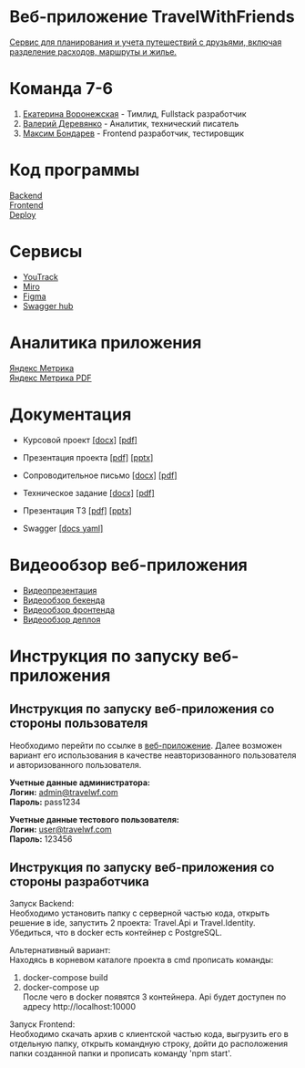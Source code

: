 # Веб-приложение TravelWithFriends
[Сервис для планирования и учета путешествий с друзьями, включая разделение расходов, маршруты и жилье.](https://travel-with-friends.ru) 

# Команда 7-6
1. [Екатерина Воронежская](https://github.com/egoistique)  - Тимлид, Fullstack разработчик <br />
2. [Валерий Деревянко](https://github.com/VaL1y)  - Аналитик, технический писатель <br />
3. [Максим Бондарев](https://github.com/bdybgs) - Frontend разработчик, тестировщик <br />

# Код программы 
[Backend](https://github.com/egoistique/TravelWithFriends_backend) <br />
[Frontend](https://github.com/bdybgs/TravelWithFriends-web) <br />
[Deploy](https://github.com/egoistique/twf_deploy_version) <br />

# Сервисы 
- [YouTrack](https://triptogether.youtrack.cloud/agiles/159-2/current)
- [Miro](https://miro.com/app/board/uXjVNKQcULM=/)
- [Figma](https://www.figma.com/file/2lYl2967DBFk9prQNro5qh/WebTrip?type=design&node-id=0-1&mode=design&t=pHlSkdu70V9r9KgC-0)
- [Swagger hub](https://app.swaggerhub.com/apis/kirakirillova762/travel-wf_api/TWF#/)

# Аналитика приложения 
[Яндекс Метрика](https://metrika.yandex.ru/dashboard?id=97428533) <br />
[Яндекс Метрика PDF](https://github.com/egoistique/TravelWithFriends/blob/main/documentation/Аналитика%20веб-приложения)<br />

# Документация
- Курсовой проект [[docx]](https://github.com/egoistique/TravelWithFriends/blob/main/documentation/Курсовой%20проект/Курсовой%20Проект.docx) [[pdf]](https://github.com/egoistique/TravelWithFriends/blob/main/documentation/Курсовой%20проект/Курсовой%20Проект.pdf)
- Презентация проекта [[pdf]](https://github.com/egoistique/TravelWithFriends/blob/main/documentation/Презентации%20проекта/Презентация%20продукта/Презентация.pdf) [[pptx]](https://github.com/egoistique/TravelWithFriends/blob/main/documentation/Презентации%20проекта/Презентация%20продукта/Презентация.pptx) 
- Сопроводительное письмо [[docx]](https://github.com/egoistique/TravelWithFriends/blob/main/documentation/Сопроводительное%20письмо/Сопроводительное%20письмо.docx) [[pdf]](https://github.com/egoistique/TravelWithFriends/blob/main/documentation/Сопроводительное%20письмо/Сопроводительное%20письмо.pdf)
- Техническое задание [[docx]](https://github.com/egoistique/TravelWithFriends/blob/main/documentation/Техническое%20задание/Техническое%20задание.docx) [[pdf]](https://github.com/egoistique/TravelWithFriends/blob/main/documentation/Техническое%20задание/Техническое%20задание.pdf)

- Презентация ТЗ  [[pdf]](https://github.com/egoistique/TravelWithFriends/blob/main/documentation/Презентации%20проекта/Презентация%20ТЗ/Презентация_ТЗ.pdf) [[pptx]](https://github.com/egoistique/TravelWithFriends/blob/main/documentation/Презентации%20проекта/Презентация%20ТЗ/Презентация_ТЗ.pptx) 

- Swagger [[docs yaml]](https://github.com/egoistique/TravelWithFriends/blob/main/documentation/SwaggerAPI)

# Видеообзор веб-приложения
- [Видеопрезентация](https://youtu.be/zmIHbz_8H18)
- [Видеообзор бекенда](https://youtu.be/lFWrIwzohBg)
- [Видеообзор фронтенда]()
- [Видеообзор деплоя](https://youtu.be/3DBmakNYca0)

# Инструкция по запуску веб-приложения

## Инструкция по запуску веб-приложения со стороны пользователя

Необходимо перейти по ссылке в [веб-приложение](https://travel-with-friends.ru). Далее возможен вариант его использования в качестве неавторизованного пользователя и авторизованного пользователя. <br />

<b>Учетные данные администратора:</b> <br />
<b>Логин:</b> admin@travelwf.com <br />
<b>Пароль:</b> pass1234 <br />

<b>Учетные данные тестового пользователя:</b> <br />
<b>Логин:</b> user@travelwf.com  <br />
<b>Пароль:</b> 123456 <br />

## Инструкция по запуску веб-приложения со стороны разработчика

Запуск Backend:  
Необходимо установить папку с серверной частью кода, открыть решение в ide, запустить 2 проекта: Travel.Api и Travel.Identity. Убедиться, что в docker есть контейнер с PostgreSQL. <br />

Альтернативный вариант:   
Находясь в корневом каталоге проекта в cmd прописать команды:
1. docker-compose build
2. docker-compose up  
После чего в docker появятся 3 контейнера.
Api будет доступен по адресу http://localhost:10000

Запуск Frontend:   
Необходимо скачать архив с клиентской частью кода, выгрузить его в отдельную папку, открыть командную строку, дойти до расположения папки созданной папки и прописать команду 'npm start'.

